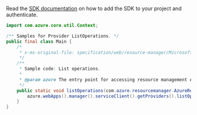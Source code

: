 Read the [SDK documentation](https://github.com/Azure/azure-sdk-for-java/blob/azure-resourcemanager_2.14.0/sdk/resourcemanager/azure-resourcemanager/README.md) on how to add the SDK to your project and authenticate.

```java
import com.azure.core.util.Context;

/** Samples for Provider ListOperations. */
public final class Main {
    /*
     * x-ms-original-file: specification/web/resource-manager/Microsoft.Web/stable/2021-03-01/examples/ListOperations.json
     */
    /**
     * Sample code: List operations.
     *
     * @param azure The entry point for accessing resource management APIs in Azure.
     */
    public static void listOperations(com.azure.resourcemanager.AzureResourceManager azure) {
        azure.webApps().manager().serviceClient().getProviders().listOperations(Context.NONE);
    }
}
```
